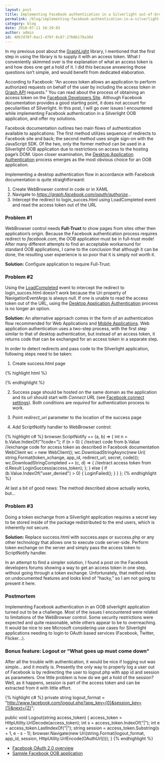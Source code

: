 ```yaml
---
layout: post
title: Implementing Facebook authentication in a Silverlight out-of-browser application
permalink: /blog/implementing-facebook-authentication-in-a-silverlight-application
category: blog
date: 2010-07-11 10:29:03
author: admin
id: 40b7d78f-0ac1-470f-8c87-27b0b178a38d
---
```


In my previous post about the <a href="/blog/graphlight-lightweight-facebook-library-for-silverlight">GraphLight</a> library,
I mentioned that the first step in using the library is to supply it with an access token.
What I conveniently skimmed over is the explanation of what an access token is and how
does one get a hold of it. I did this because answering those questions isn’t simple,
and would benefit from dedicated elaboration.

According to Facebook: “An access token allows an application to perform authorized
requests on behalf of the user by including the access token in <a href="http://developers.facebook.com/api">Graph API</a> requests.”
You can read about the process of obtaining an access token on the <a href="http://developers.facebook.com/docs/authentication/">Facebook Developers Site</a>.
Although Facebook documentation provides a good starting point, it does not account
for peculiarities of Silverlight. In this post, I will go over issues I encountered
while implementing Facebook authentication in a Silverlight OOB application, and
offer my solutions.

Facebook documentation outlines two main flows of authentication available to
applications: The first method utilizes sequence of redirects to Facebook site and
back; the second method uses single sign-on with the JavaScript SDK. Of the two,
only the former method can be used in a Silverlight OOB application due to
restrictions on access to the hosting page’s DOM. Upon closer examination,
the <a href="http://developers.facebook.com/docs/authentication/desktop">Desktop Application Authentication</a>
process emerges as the most obvious choice for an OOB application.

Implementing a desktop authentication flow in accordance with Facebook documentation
is quite straightforward:

1. Create WebBrowser control in code or in XAML
2. Navigate to <em><a href="https://graph.facebook.com/oauth/authorize">https://graph.facebook.com/oauth/authorize</a>…</em>
3. Intercept the redirect to login_succes.html using LoadCompleted event and read the
   access token out of the URL

### Problem #1

WebBrowser control needs **Full-Trust** to show pages from sites other then application’s
origin. Because the Facebook authentication process requires redirect to _facebook.com_,
the OOB application must be in full-trust mode! After many different attempts to find an
acceptable workaround for standard OOB applications, I came to the conclusion that
although it can be done, the resulting user experience is so poor that it is simply not
worth it.

**Solution:** Configure application to require Full-Trust.

### Problem #2

Using the <a href="http://msdn.microsoft.com/en-us/library/system.windows.controls.webbrowser.loadcompleted(VS.95).aspx">LoadCompleted</a>
event to intercept the redirect to login_succes.html doesn’t work because the Uri property
of NavigationEventArgs is always null. If one is unable to read the access token out of
the URL, using the <a href="http://developers.facebook.com/docs/authentication/desktop">Desktop Application Authentication</a>
process is no longer an option.

**Solution:** An alternative approach comes in the form of an authentication flow
recommended for Web Applications and <a href="http://developers.facebook.com/docs/guides/mobile#auth">Mobile Applications</a>.
Web application authentication uses a two-step process, with the first step similar
to that of desktop authentication, but instead of an access token, it returns code
that can be exchanged for an access token in a separate step.

In order to detect redirects and pass code to the Silverlight application, following
steps need to be taken:

1. Create success.html page

{% highlight html %}
<html>
  <head>
   <title>Facebook Login Callback</title>
   <script type="text/javascript">
      window.external.notify(window.location.href);
   </script>
  </head>
  <body />
</html>
{% endhighlight %}

2. Success page should be hosted on the same domain as the application and its url
should start with _Connect URL_ (see <a href="http://wiki.developers.facebook.com/index.php/Creating_a_Platform_Application">Facebook connect settings</a>).
Both conditions are <i>required</i> for authentication process to work.

3. Point *redirect_uri* parameter to the location of the success page

4. Add ScriptNotify handler to WebBrowser control:

{% highlight c# %}
browser.ScriptNotify += (a, b) =>
{
    int n = b.Value.IndexOf("?code=");
    if (n > 0)
    {
        //extract code from b.Value
        //exchange code for access token as described in Facebook documentation
        WebClient wc = new WebClient();
        wc.DownloadStringAsync(new Uri(
             string.Format(token_xchange, app_id, redirect_url, secret, code)));
        wc.DownloadStringCompleted += (c, d) =>
        {
            //extract access token from d.Result
            LoginSuccess(access_token);
        };
    }
    else
    {
        if (b.Value.IndexOf("user_denied") > 0)
        {
            LoginFailed();
        }
    }
};
{% endhighlight %}

At last a bit of good news: The method described above actually works, but…

### Problem #3

Doing a token exchange from a Silverlight application requires a secret key
to be stored inside of the package redistributed to the end users, which is
inherently not secure.

**Solution:** Replace success.html with success.aspx or success.php or any
other technology that allows one to execute code server-side. Perform token
exchange on the server and simply pass the access token to ScriptNotify
handler.

<aside>
In an attempt to find a simpler solution, I found a post on the Facebook
developers forums showing a way to get an access token in one step, without
going through a token exchange. Unfortunately, that method relies on
undocumented features and looks kind of “hacky,” so I am not going to
present it here.
</aside>

### Postmortem

Implementing Facebook authentication in an OOB silverlight application
turned out to be a challenge. Most of the issues I encountered were related
to limitations of the WebBrowser control. Some security restrictions were
expected and quite reasonable, while others appear to be to overreaching.
It would be nice to see Microsoft considering use cases for Silverlight
applications needing to login to OAuth based services (Facebook, Twitter,
Flicker…).

### Bonus feature: Logout or “What goes up must come down“

After all the trouble with authentication, it would be nice if logging out
was simple… and it mostly is. Presently the only way to properly log a user
out of Facebook is by redirecting the user to logout.php with app id and
session as parameters. One little problem is how do we get a hold of the
session? Well, as it happens, session is part of the access token and can
be extracted from it with little effort.

{% highlight c# %}
private string logout_format = 
    "http://www.facebook.com/logout.php?app_key={0}&session_key={1}&next={2}";

public void Logout(string access_token)
{
    access_token = HttpUtility.UrlDecode(access_token);
    int s = access_token.IndexOf("|");
    int e = access_token.LastIndexOf("|");
    string session = access_token.Substring(s + 1, e - s - 1);
    browser.Navigate(new Uri(string.Format(logout_format, app_id,
        session, HttpUtility.UrlEncode(OAuthUrl))));
}
{% endhighlight %}

* <a href="http://developers.facebook.com/docs/authentication/">Facebook OAuth 2.0 overview</a>
* <a href="http://dl.dropbox.com/u/3528765/samples/graph.html">Sample Facebook OOB application</a>
